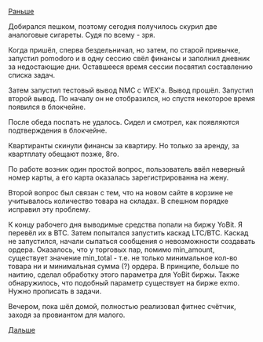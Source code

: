[Раньше](2018.11.05.md)

Добирался пешком, поэтому сегодня получилось скурил две аналоговые сигареты. Судя по всему - зря.

Когда пришёл, сперва бездельничал, но затем, по старой привычке, запустил pomodoro и в одну сессию свёл финансы и заполнил дневник за недостающие дни. Оставшееся время сессии посвятил составлению списка задач. 

Затем запустил тестовый вывод NMC с WEX'а. Вывод прошёл. Запустил второй вывод. По началу он не отобразился, но спустя некоторое время появился в блокчейне.

После обеда поспать не удалось. Сидел и смотрел, как появляются подтверждения в блокчейне.

Квартиранты скинули финансы за квартиру. Но только за аренду, за квартплату обещают позже, 8го.

По работе возник один простой вопрос, пользователь ввёл неверный номер карты, а его карта оказалась зарегистрированна на жену.

Второй вопрос был связан с тем, что на новом сайте в корзине не учитывалось количество товара на складах. В спешном порядке исправил эту проблему.

К концу рабочего дня выводимые средства попали на биржу YoBit. Я перевёл их в BTC. Затем попытался запустить каскад LTC/BTC. Каскад не запустился, начали сыпаться сообщения о невозможности создавать ордера. Оказалось, что у торговых пар, помимо min_amount, существует значение min_total - т.е. не только минимальное кол-во товара ни и минимальная сумма (?) ордера.
В принципе, больше по наитию, сделал обработку этого параметра для YoBit биржы. Также обнаружилось, что подобный параметр существует на бирже exmo. Нужно прописать в задачи.

Вечером, пока шёл домой, полностью реализовал фитнес счётчик, заходя за провиантом для малого.

[Дальше](2018.11.07.md)